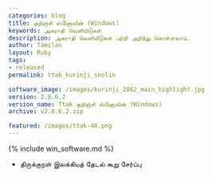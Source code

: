 ```yaml
---
categories: blog
title: குறிஞ்சி ஸ்னோலின் (Windows)
keywords: அகராதி வெளியிடுகள்
description: அகராதி வெளியிடுகள் பற்றி அறிந்து கொள்ளலாம்.
author: Tamilan
layout: Ruby
tags: 
- released
permalink: ttak_kurinji_snolin

software_image: /images/kurinji_2862_main_highlight.jpg
version: 2.8.6.2
version_name: Ttak குறிஞ்சி ஸ்னோலின் (Windows)
archive: v2.8.6.2.zip

featured: /images/ttak-48.png
---
```

{% include win_software.md %}

- திருக்குறள் இலக்கியத் தேடல் கூறு சேர்ப்பு
